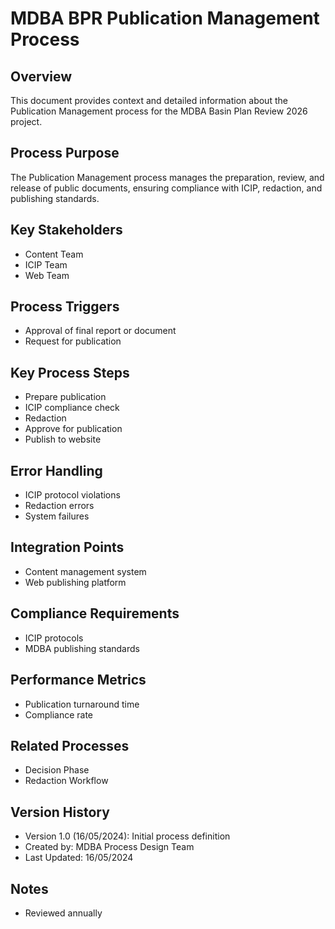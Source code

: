 # MDBA BPR Publication Management Process

## Overview
This document provides context and detailed information about the Publication Management process for the MDBA Basin Plan Review 2026 project.

## Process Purpose
The Publication Management process manages the preparation, review, and release of public documents, ensuring compliance with ICIP, redaction, and publishing standards.

## Key Stakeholders
- Content Team
- ICIP Team
- Web Team

## Process Triggers
- Approval of final report or document
- Request for publication

## Key Process Steps
- Prepare publication
- ICIP compliance check
- Redaction
- Approve for publication
- Publish to website

## Error Handling
- ICIP protocol violations
- Redaction errors
- System failures

## Integration Points
- Content management system
- Web publishing platform

## Compliance Requirements
- ICIP protocols
- MDBA publishing standards

## Performance Metrics
- Publication turnaround time
- Compliance rate

## Related Processes
- Decision Phase
- Redaction Workflow

## Version History
- Version 1.0 (16/05/2024): Initial process definition
- Created by: MDBA Process Design Team
- Last Updated: 16/05/2024

## Notes
- Reviewed annually 